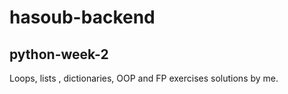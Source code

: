 # hasoub-backend
## python-week-2

Loops, lists , dictionaries, OOP and FP exercises solutions by me.
